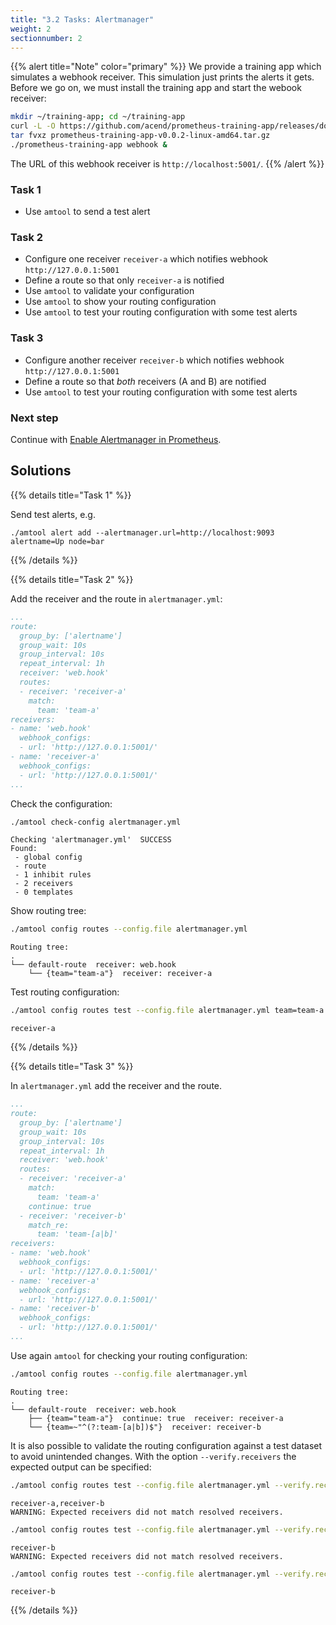 ```yaml
---
title: "3.2 Tasks: Alertmanager"
weight: 2
sectionnumber: 2
---
```


{{% alert title="Note" color="primary" %}}
We provide a training app which simulates a webhook receiver. This simulation just prints the alerts it gets. Before we go on, we must install the training app and start the webook receiver:

```bash
mkdir ~/training-app; cd ~/training-app
curl -L -O https://github.com/acend/prometheus-training-app/releases/download/v0.0.2/prometheus-training-app-v0.0.2-linux-amd64.tar.gz
tar fvxz prometheus-training-app-v0.0.2-linux-amd64.tar.gz
./prometheus-training-app webhook &
```

The URL of this webhook receiver is `http://localhost:5001/`.
{{% /alert %}}

### Task 1

* Use `amtool` to send a test alert

### Task 2

* Configure one receiver `receiver-a` which notifies webhook `http://127.0.0.1:5001`
* Define a route so that only `receiver-a` is notified
* Use `amtool` to validate your configuration
* Use `amtool` to show your routing configuration
* Use `amtool` to test your routing configuration with some test alerts

### Task 3

* Configure another receiver `receiver-b` which notifies webhook `http://127.0.0.1:5001`
* Define a route so that _both_ receivers (A and B) are notified
* Use `amtool` to test your routing configuration with some test alerts

### Next step

Continue with [Enable Alertmanager in Prometheus](../../#enable-alertmanager-in-prometheus).

## Solutions

{{% details title="Task 1" %}}

Send test alerts, e.g.

```
./amtool alert add --alertmanager.url=http://localhost:9093 alertname=Up node=bar
```

{{% /details %}}

{{% details title="Task 2" %}}

Add the receiver and the route in `alertmanager.yml`:

```yaml
...
route:
  group_by: ['alertname']
  group_wait: 10s
  group_interval: 10s
  repeat_interval: 1h
  receiver: 'web.hook'
  routes:
  - receiver: 'receiver-a'
    match:
      team: 'team-a'
receivers:
- name: 'web.hook'
  webhook_configs:
  - url: 'http://127.0.0.1:5001/'
- name: 'receiver-a'
  webhook_configs:
  - url: 'http://127.0.0.1:5001/'
...
```

Check the configuration:

```bash
./amtool check-config alertmanager.yml
```

```
Checking 'alertmanager.yml'  SUCCESS
Found:
 - global config
 - route
 - 1 inhibit rules
 - 2 receivers
 - 0 templates
```

Show routing tree:

```bash
./amtool config routes --config.file alertmanager.yml
```

```
Routing tree:
.
└── default-route  receiver: web.hook
    └── {team="team-a"}  receiver: receiver-a
```

Test routing configuration:

```bash
./amtool config routes test --config.file alertmanager.yml team=team-a
```

```
receiver-a
```

{{% /details %}}

{{% details title="Task 3" %}}

In `alertmanager.yml` add the receiver and the route.

```yaml
...
route:
  group_by: ['alertname']
  group_wait: 10s
  group_interval: 10s
  repeat_interval: 1h
  receiver: 'web.hook'
  routes:
  - receiver: 'receiver-a'
    match:
      team: 'team-a'
    continue: true
  - receiver: 'receiver-b'
    match_re:
      team: 'team-[a|b]'
receivers:
- name: 'web.hook'
  webhook_configs:
  - url: 'http://127.0.0.1:5001/'
- name: 'receiver-a'
  webhook_configs:
  - url: 'http://127.0.0.1:5001/'
- name: 'receiver-b'
  webhook_configs:
  - url: 'http://127.0.0.1:5001/'
...
```

Use again `amtool` for checking your routing configuration:

```bash
./amtool config routes --config.file alertmanager.yml
```

```
Routing tree:
.
└── default-route  receiver: web.hook
    ├── {team="team-a"}  continue: true  receiver: receiver-a
    └── {team=~"^(?:team-[a|b])$"}  receiver: receiver-b
```

It is also possible to validate the routing configuration against a test dataset to avoid unintended changes. With the option `--verify.receivers` the expected output can be specified:

```bash
./amtool config routes test --config.file alertmanager.yml --verify.receivers=receiver-a team=team-a
```

```
receiver-a,receiver-b
WARNING: Expected receivers did not match resolved receivers.
```

```bash
./amtool config routes test --config.file alertmanager.yml --verify.receivers=receiver-a team=team-b
```

```
receiver-b
WARNING: Expected receivers did not match resolved receivers.
```

```bash
./amtool config routes test --config.file alertmanager.yml --verify.receivers=receiver-b team=team-b
```

```
receiver-b
```
{{% /details %}}
